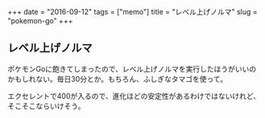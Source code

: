 +++
date = "2016-09-12"
tags =  ["memo"]
title = "レベル上げノルマ"
slug = "pokemon-go"
+++

## レベル上げノルマ	  

ポケモンGoに飽きてしまったので、レベル上げノルマを実行したほうがいいのかもしれない。毎日30分とか。もちろん、ふしぎなタマゴを使って。

エクセレントで400が入るので、進化ほどの安定性があるわけではないけれど、そこそこならいけそう。
	  
